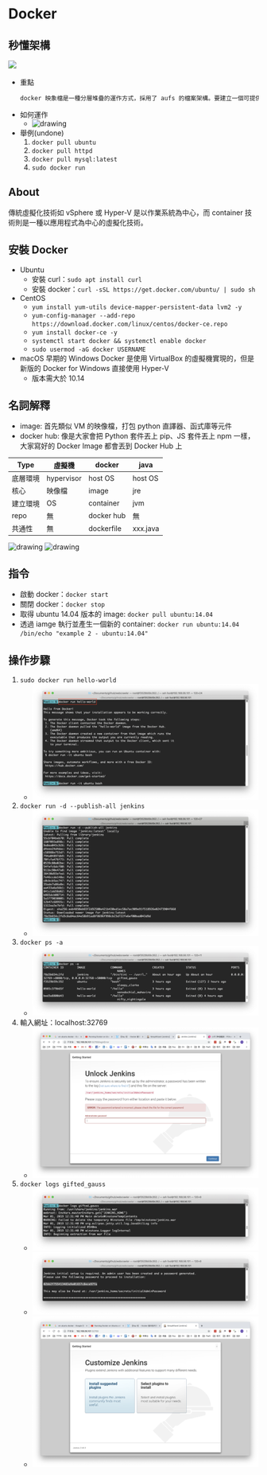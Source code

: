# Docker
## 秒懂架構
![](https://s4.itho.me/sites/default/files/styles/picture_size_large/public/field/image/683-封面故事-P34-%28960%29.png?itok=ODsaV2LW)
- 重點
    ```txt
    docker 映象檔是一種分層堆疊的運作方式，採用了 aufs 的檔案架構。要建立一個可提供應用程式完整執行環境的 container 映象檔，要先從一個基礎映象檔(base image)開始疊起，一層層將不同 stack 的 docker 映象檔疊加上去，最後組合成一個應用程式所需 container 執行環境的映象檔，而每一個 stack 也都是可以會匯出成(docker commit指令)一個映象檔。
    ```
- 如何運作
    - <img src="https://miro.medium.com/max/1146/1*yt8ZJdhZ5n6OJAWDUyZS6w.png" alt="drawing" width="700" board="1"/>
- 舉例(undone)
    1. `docker pull ubuntu`
    2. `docker pull httpd`
    3. `docker pull mysql:latest`
    4. `sudo docker run`

## About
傳統虛擬化技術如 vSphere 或 Hyper-V 是以作業系統為中心，而 container 技術則是一種以應用程式為中心的虛擬化技術。

## 安裝 Docker
- Ubuntu
    - 安裝 curl：`sudo apt install curl`
    - 安裝 docker：`curl -sSL https://get.docker.com/ubuntu/ | sudo sh`
- CentOS
    - `yum install yum-utils device-mapper-persistent-data lvm2 -y`
    - `yum-config-manager --add-repo https://download.docker.com/linux/centos/docker-ce.repo`
    - `yum install docker-ce -y`
    - `systemctl start docker && systemctl enable docker`
    - `sudo usermod -aG docker USERNAME`
- macOS
早期的 Windows Docker 是使用 VirtualBox 的虛擬機實現的，但是新版的 Docker for Windows 直接使用 Hyper-V
    - 版本需大於 10.14

## 名詞解釋
- image: 首先類似 VM 的映像檔，打包 python 直譯器、函式庫等元件
- docker hub: 像是大家會把 Python 套件丟上 pip、JS 套件丟上 npm 一樣，大家寫好的 Docker Image 都會丟到 Docker Hub 上

Type           | 虛擬機  | docker | java |
---|---|----|---|
底層環境    | hypervisor | host OS | host OS |
核心    | 映像檔 | image | jre|
建立環境|OS|container| jvm |
repo    | 無 |  docker hub | 無 |
共通性    | 無 | dockerfile | xxx.java |

<div>
<img src="https://blog.gtwang.org/wp-content/uploads/2017/06/virtual-machine-20170625-1.png" alt="drawing" width="300" board="1"/>
<img src="https://blog.gtwang.org/wp-content/uploads/2017/06/docker-container-20170625-1.png" alt="drawing" width="300" board="1"/>
</div>

## 指令
- 啟動 docker：`docker start`
- 關閉 docker：`docker stop`
- 取得 ubuntu 14.04 版本的 image: `docker pull ubuntu:14.04`
- 透過 iamge 執行並產生一個新的 container: `docker run ubuntu:14.04 /bin/echo "example 2 - ubuntu:14.04"`

## 操作步驟
1. `sudo docker run hello-world`
    - ![](../../img/docker/run-hello-world.png)
2. `docker run -d --publish-all jenkins`
    - ![](../../img/docker/jenkins.png)
3. `docker ps -a`
    - ![](../../img/docker/docker-list.png)
4. 輸入網址：localhost:32769
    - ![](../../img/docker/login-page.png)
5. `docker logs gifted_gauss`
    - ![](../../img/docker/get-password.png)
    - ![](../../img/docker/copy-password.png)
    - ![](../../img/docker/finish.png)